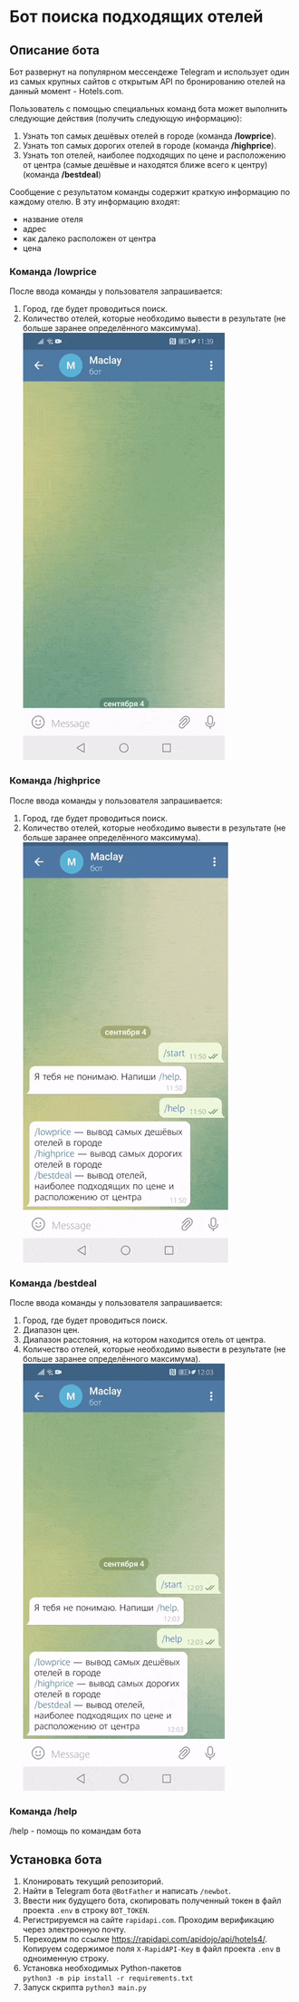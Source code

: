 # Бот поиска подходящих отелей
## Описание бота
Бот развернут на популярном мессендеже Telegram и использует один из самых крупных сайтов с открытым API по бронированию отелей на данный момент - Hotels.com.

Пользователь с помощью специальных команд бота может выполнить следующие действия (получить следующую информацию):
1. Узнать топ самых дешёвых отелей в городе (команда **/lowprice**).
2. Узнать топ самых дорогих отелей в городе (команда **/highprice**).
3. Узнать топ отелей, наиболее подходящих по цене и расположению от центра (самые дешёвые и находятся ближе всего к центру) (команда **/bestdeal**)

Сообщение с результатом команды содержит краткую информацию по каждому отелю. В эту информацию входят:
- название отеля
- адрес
- как далеко расположен от центра
- цена
### Команда /lowprice
После ввода команды у пользователя запрашивается:
1. Город, где будет проводиться поиск.
2. Количество отелей, которые необходимо вывести в результате (не больше
заранее определённого максимума).
![Пример](https://raw.githubusercontent.com/daf9194/Chat_Bot/main/gif_files/low.gif)
   
### Команда /highprice
После ввода команды у пользователя запрашивается:
1. Город, где будет проводиться поиск.
2. Количество отелей, которые необходимо вывести в результате (не больше
заранее определённого максимума).   
![Пример](https://raw.githubusercontent.com/daf9194/Chat_Bot/main/gif_files/high.gif)
   
### Команда /bestdeal
После ввода команды у пользователя запрашивается:
1. Город, где будет проводиться поиск.
2. Диапазон цен.
3. Диапазон расстояния, на котором находится отель от центра.
4. Количество отелей, которые необходимо вывести в результате (не больше
заранее определённого максимума).
![Пример](https://raw.githubusercontent.com/daf9194/Chat_Bot/main/gif_files/bestdeal.gif)

### Команда /help
/help - помощь по командам бота

## Установка бота

1. Клонировать текущий репозиторий.
2. Найти в Telegram бота `@BotFather` и написать `/newbot`.
3. Ввести ник будущего бота, скопировать полученный токен в файл проекта `.env` в строку `BOT_TOKEN`.
4. Регистрируемся на сайте `rapidapi.com`. Проходим верификацию через электронную почту.
5. Переходим по ссылке https://rapidapi.com/apidojo/api/hotels4/. Копируем содержимое поля `X-RapidAPI-Key` в файл проекта `.env` в одноименную строку.
6. Установка необходимых Python-пакетов  
`python3 -m pip install -r requirements.txt`
7. Запуск скрипта `python3 main.py`

